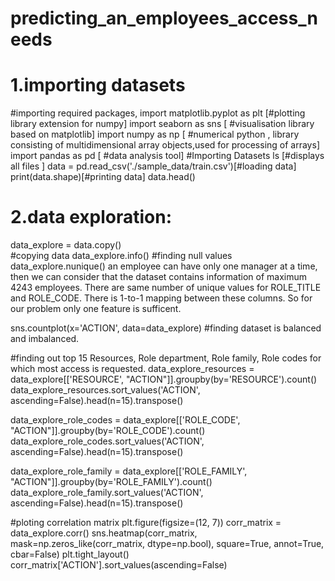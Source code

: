 # predicting_an_employees_access_needs

# 1.importing datasets

#importing required packages,
import matplotlib.pyplot as plt [#plotting library extension for numpy]
import seaborn as sns [ #visualisation library based on matplotlib]
import numpy as np [ #numerical python , library consisting of multidimensional array objects,used for processing of arrays]
import pandas as pd [ #data analysis tool]
#Importing Datasets
ls
[#displays all files ]
data = pd.read_csv('./sample_data/train.csv')[#loading data]
print(data.shape)[#printing data]
data.head()


# 2.data exploration:

data_explore = data.copy()  
#copying data
data_explore.info()
#finding null values
data_explore.nunique()
an employee can have only one manager at a time, then we can consider that the dataset contains information of maximum 4243 employees.
There are same number of unique values for ROLE_TITLE and ROLE_CODE. There is 1-to-1 mapping between these columns. So for our problem only one feature is sufficent.

sns.countplot(x='ACTION', data=data_explore)
#finding dataset is balanced and imbalanced.

#finding out top 15 Resources, Role department, Role family, Role codes for which most access is requested.
data_explore_resources = data_explore[['RESOURCE', "ACTION"]].groupby(by='RESOURCE').count()
data_explore_resources.sort_values('ACTION', ascending=False).head(n=15).transpose()

data_explore_role_codes = data_explore[['ROLE_CODE', "ACTION"]].groupby(by='ROLE_CODE').count()
data_explore_role_codes.sort_values('ACTION', ascending=False).head(n=15).transpose()

data_explore_role_family = data_explore[['ROLE_FAMILY', "ACTION"]].groupby(by='ROLE_FAMILY').count()
data_explore_role_family.sort_values('ACTION', ascending=False).head(n=15).transpose()

#ploting correlation matrix 
plt.figure(figsize=(12, 7))
corr_matrix = data_explore.corr()
sns.heatmap(corr_matrix, mask=np.zeros_like(corr_matrix, dtype=np.bool), square=True, annot=True, cbar=False)
plt.tight_layout()
corr_matrix['ACTION'].sort_values(ascending=False)
